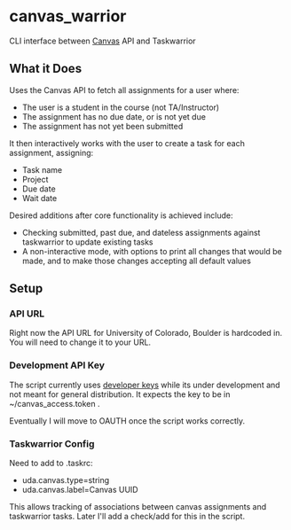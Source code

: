 # canvas_warrior
CLI interface between [Canvas](https://www.instructure.com/canvas/) API and Taskwarrior

## What it Does
Uses the Canvas API to fetch all assignments for a user where:
 * The user is a student in the course (not TA/Instructor)
 * The assignment has no due date, or is not yet due
 * The assignment has not yet been submitted

It then interactively works with the user to create a task for each assignment, assigning:
 * Task name
 * Project
 * Due date
 * Wait date

Desired additions after core functionality is achieved include:
 * Checking submitted, past due, and dateless assignments against taskwarrior to update existing tasks
 * A non-interactive mode, with options to print all changes that would be made, and to make those changes accepting all default values

## Setup
### API URL
Right now the API URL for University of Colorado, Boulder is hardcoded in. You will need to change it to your URL.

### Development API Key
The script currently uses [developer keys](https://canvas.instructure.com/doc/api/file.developer_keys.html) while its under development and not meant for general distribution. It expects the key to be in ~/canvas_access.token .

Eventually I will move to OAUTH once the script works correctly.

### Taskwarrior Config
Need to add to .taskrc:
 * uda.canvas.type=string
 * uda.canvas.label=Canvas UUID

This allows tracking of associations between canvas assignments and taskwarrior tasks. Later I'll add a check/add for this in the script.